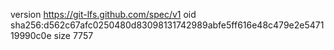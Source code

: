 version https://git-lfs.github.com/spec/v1
oid sha256:d562c67afc0250480d83098131742989abfe5ff616e48c479e2e547119990c0e
size 7757
